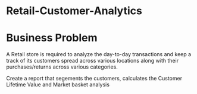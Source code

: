 # Retail-Customer-Analytics
# Business Problem
A Retail store is required to analyze the day-to-day transactions and keep a track of its customers spread across various locations along with their purchases/returns across various categories.

Create a report that segements the customers, calculates the Customer Lifetime Value and Market basket analysis
